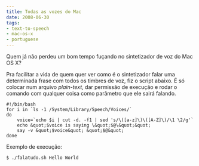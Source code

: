 ```yaml
---
title: Todas as vozes do Mac
date: 2008-06-30
tags:
- text-to-speech
- mac-os-x
- portuguese
---
```


Quem já não perdeu um bom tempo fuçando no sintetizador de voz do Mac OS X?

<!--more-->

Pra facilitar a vida de quem quer ver como é o sintetizador falar uma determinada frase com todos os timbres de voz, 
fiz o script abaixo. É só colocar num arquivo _plain-text_, dar permissão de execução e rodar o comando com qualquer 
coisa como parâmetro que ele sairá falando.

```
#!/bin/bash
for i in `ls -1 /System/Library/Speech/Voices/`
do
    voice=`echo $i | cut -d. -f1 | sed 's/\([a-z]\)\([A-Z]\)/\1 \2/g'`
    echo &quot;$voice is saying \&quot;$@\&quot;&quot;
    say -v &quot;$voice&quot; &quot;$@&quot;
done
```

Exemplo de execução:

```
$ ./falatudo.sh Hello World
```
